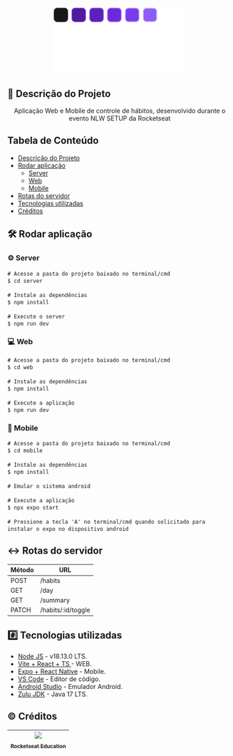 <h1 align="center">
  <img src="https://raw.githubusercontent.com/matheushenriqueferreira/nlw-habits/077f1ce619545e66c624513b43489eb0e5097d13/web/src/assets/logo.svg" />
</h1>

## :memo: Descrição do Projeto

<p align="center">Aplicação Web e Mobile de controle de hábitos, desenvolvido durante o evento NLW SETUP da Rocketseat</p>

## Tabela de Conteúdo
<!--ts-->
   * [Descrição do Projeto](#memo-descrição-do-projeto)
   * [Rodar aplicação](#hammer_and_wrench-rodar-aplicação)
       * [Server](#gear-server)
       * [Web](#computer-web)
       * [Mobile](#iphone-mobile)
   * [Rotas do servidor](#left_right_arrow-rotas-do-servidor)
   * [Tecnologias utilizadas](#hash-tecnologias-utilizadas)
   * [Créditos](#copyright-créditos)
<!--te-->

## :hammer_and_wrench: Rodar aplicação
### :gear: Server
    # Acesse a pasta do projeto baixado no terminal/cmd
    $ cd server

    # Instale as dependências
    $ npm install

    # Execute o server
    $ npm run dev

### :computer: Web
    # Acesse a pasta do projeto baixado no terminal/cmd
    $ cd web

    # Instale as dependências
    $ npm install

    # Execute a aplicação
    $ npm run dev

### :iphone: Mobile
    # Acesse a pasta do projeto baixado no terminal/cmd
    $ cd mobile

    # Instale as dependências
    $ npm install

    # Emular o sistema android

    # Execute a aplicação
    $ npx expo start

    # Pressione a tecla 'A' no terminal/cmd quando solicitado para instalar o expo no dispositivo android

## :left_right_arrow: Rotas do servidor
|  Método  |  URL               |
| -------- | ------------------ |
|  POST    | /habits            |
|  GET     | /day               |
|  GET     | /summary           |
|  PATCH   | /habits/:id/toggle |

## :hash: Tecnologias utilizadas

- [Node JS](https://nodejs.org/en/) - v18.13.0 LTS.
- [Vite + React + TS ](https://vitejs.dev/) - WEB.
- [Expo + React Native](https://expo.dev/) - Mobile.
- [VS Code](https://code.visualstudio.com/) - Editor de código.
- [Android Studio](https://developer.android.com/studio) - Emulador Android.
- [Zulu JDK](https://www.azul.com/downloads/?package=jdk) - Java 17 LTS.

## :copyright: Créditos

| [<img src="https://avatars.githubusercontent.com/u/69590972?s=200&v=4" width=115><br><sub>Rocketseat Education</sub>](https://github.com/rocketseat-education) |  
| :---: |
